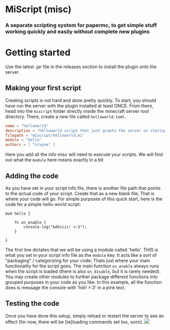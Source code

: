 # MiScript (misc)
### A separate scripting system for papermc, to get simple stuff working quickly and easily without complete new plugins

# Getting started
Use the latest .jar file in the releases section to install the plugin onto the server.

## Making your first script
Creating scripts is not hard and done pretty quickly. To start, you should have run the server with the plugin installed at least ONCE.
From there, head into the `miscript` folder directly inside the minecraft server root directory. There, create a new file called `helloworld.toml`.
```toml
name = "helloworld"
description = "helloworld script that just greets the server on startup"
filepath = "miscript/helloworld.mi"
module = "hello"
authors = [ "crxyne" ]
```
Here you add all the info misc will need to execute your scripts. We will find out what the `module` here means exactly in a bit.
## Adding the code
As you have set in your script info file, there is another file path that points to the actual code of your script. Create that as a new blank file; That is where your code will go. For simple purposes of this quick start, here is the code for a simple hello-world script:
```mi
mod hello {

    fn on_enable {
        console.log("&dhiiii! >:3");
    }
    
}
```
The first line dictates that we will be using a module called 'hello'. THIS is what you set in your script info file as the `module` key. It acts like a 
sort of "packaging" / categorizing for your code; Thats just where your main functionality for the script goes. The main function `on_enable` always runs when the script is loaded (there is also `on_disable`, but it is rarely needed). You may create other modules to further package different functions into
grouped purposes in your code as you like.
In this example, all the function does is message the console with 'hiiii! >:3' in a pink text.
## Testing the code
Once you have done this setup, simply reload or restart the server to see an effect (for now, there will be [re]loading commands set too, soon).
![](https://media.discordapp.net/attachments/730876337132404847/1052336604745842910/image.png)
